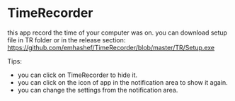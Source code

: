 # TimeRecorder
this app record the time of your computer was on.
you can download setup file in TR folder or in the release section:
https://github.com/emhashef/TimeRecorder/blob/master/TR/Setup.exe

Tips:
 * you can click on TimeRecorder to hide it.
 * you can click on the icon of app in the notification area to show it again.
 * you can change the settings from the notification area. 
